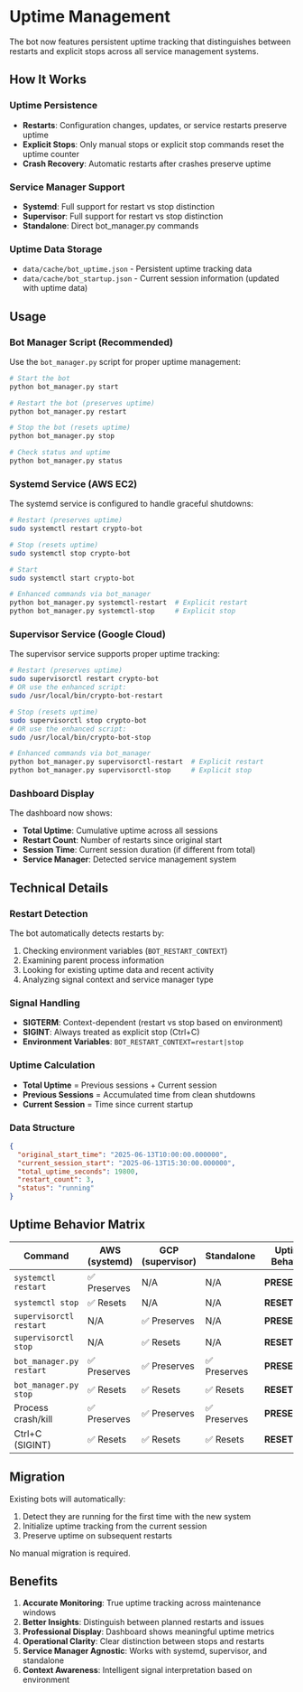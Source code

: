 # Uptime Management

The bot now features persistent uptime tracking that distinguishes between restarts and explicit stops across all service management systems.

## How It Works

### Uptime Persistence
- **Restarts**: Configuration changes, updates, or service restarts preserve uptime
- **Explicit Stops**: Only manual stops or explicit stop commands reset the uptime counter
- **Crash Recovery**: Automatic restarts after crashes preserve uptime

### Service Manager Support
- **Systemd**: Full support for restart vs stop distinction
- **Supervisor**: Full support for restart vs stop distinction  
- **Standalone**: Direct bot_manager.py commands

### Uptime Data Storage
- `data/cache/bot_uptime.json` - Persistent uptime tracking data
- `data/cache/bot_startup.json` - Current session information (updated with uptime data)

## Usage

### Bot Manager Script (Recommended)
Use the `bot_manager.py` script for proper uptime management:

```bash
# Start the bot
python bot_manager.py start

# Restart the bot (preserves uptime)
python bot_manager.py restart

# Stop the bot (resets uptime)
python bot_manager.py stop

# Check status and uptime
python bot_manager.py status
```

### Systemd Service (AWS EC2)
The systemd service is configured to handle graceful shutdowns:

```bash
# Restart (preserves uptime)
sudo systemctl restart crypto-bot

# Stop (resets uptime)
sudo systemctl stop crypto-bot

# Start
sudo systemctl start crypto-bot

# Enhanced commands via bot_manager
python bot_manager.py systemctl-restart  # Explicit restart
python bot_manager.py systemctl-stop     # Explicit stop
```

### Supervisor Service (Google Cloud)
The supervisor service supports proper uptime tracking:

```bash
# Restart (preserves uptime)
sudo supervisorctl restart crypto-bot
# OR use the enhanced script:
sudo /usr/local/bin/crypto-bot-restart

# Stop (resets uptime)
sudo supervisorctl stop crypto-bot
# OR use the enhanced script:
sudo /usr/local/bin/crypto-bot-stop

# Enhanced commands via bot_manager
python bot_manager.py supervisorctl-restart  # Explicit restart
python bot_manager.py supervisorctl-stop     # Explicit stop
```

### Dashboard Display
The dashboard now shows:
- **Total Uptime**: Cumulative uptime across all sessions
- **Restart Count**: Number of restarts since original start
- **Session Time**: Current session duration (if different from total)
- **Service Manager**: Detected service management system

## Technical Details

### Restart Detection
The bot automatically detects restarts by:
1. Checking environment variables (`BOT_RESTART_CONTEXT`)
2. Examining parent process information
3. Looking for existing uptime data and recent activity
4. Analyzing signal context and service manager type

### Signal Handling
- **SIGTERM**: Context-dependent (restart vs stop based on environment)
- **SIGINT**: Always treated as explicit stop (Ctrl+C)
- **Environment Variables**: `BOT_RESTART_CONTEXT=restart|stop`

### Uptime Calculation
- **Total Uptime** = Previous sessions + Current session
- **Previous Sessions** = Accumulated time from clean shutdowns
- **Current Session** = Time since current startup

### Data Structure
```json
{
  "original_start_time": "2025-06-13T10:00:00.000000",
  "current_session_start": "2025-06-13T15:30:00.000000",
  "total_uptime_seconds": 19800,
  "restart_count": 3,
  "status": "running"
}
```

## Uptime Behavior Matrix

| Command | AWS (systemd) | GCP (supervisor) | Standalone | Uptime Behavior |
|---------|---------------|------------------|------------|-----------------|
| `systemctl restart` | ✅ Preserves | N/A | N/A | **PRESERVES** |
| `systemctl stop` | ✅ Resets | N/A | N/A | **RESETS** |
| `supervisorctl restart` | N/A | ✅ Preserves | N/A | **PRESERVES** |
| `supervisorctl stop` | N/A | ✅ Resets | N/A | **RESETS** |
| `bot_manager.py restart` | ✅ Preserves | ✅ Preserves | ✅ Preserves | **PRESERVES** |
| `bot_manager.py stop` | ✅ Resets | ✅ Resets | ✅ Resets | **RESETS** |
| Process crash/kill | ✅ Preserves | ✅ Preserves | ✅ Preserves | **PRESERVES** |
| Ctrl+C (SIGINT) | ✅ Resets | ✅ Resets | ✅ Resets | **RESETS** |

## Migration

Existing bots will automatically:
1. Detect they are running for the first time with the new system
2. Initialize uptime tracking from the current session
3. Preserve uptime on subsequent restarts

No manual migration is required.

## Benefits

1. **Accurate Monitoring**: True uptime tracking across maintenance windows
2. **Better Insights**: Distinguish between planned restarts and issues
3. **Professional Display**: Dashboard shows meaningful uptime metrics
4. **Operational Clarity**: Clear distinction between stops and restarts
5. **Service Manager Agnostic**: Works with systemd, supervisor, and standalone
6. **Context Awareness**: Intelligent signal interpretation based on environment

